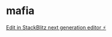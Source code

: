 # mafia

[Edit in StackBlitz next generation editor ⚡️](https://stackblitz.com/~/github.com/ImadKazi01/mafia)